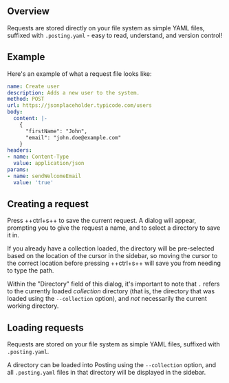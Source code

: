 ## Overview

Requests are stored directly on your file system as simple YAML files, suffixed with `.posting.yaml` - easy to read, understand, and version control!

## Example

Here's an example of what a request file looks like:

```yaml
name: Create user
description: Adds a new user to the system.
method: POST
url: https://jsonplaceholder.typicode.com/users
body: 
  content: |-
    {
      "firstName": "John",
      "email": "john.doe@example.com"
    }
headers:
- name: Content-Type
  value: application/json
params:
- name: sendWelcomeEmail
  value: 'true'
```

## Creating a request

Press ++ctrl+s++ to save the current request.
A dialog will appear, prompting you to give the request a name, and to select a directory to save it in.

If you already have a collection loaded, the directory will be pre-selected based on the location of the cursor in the sidebar, so moving the cursor to the correct location before pressing ++ctrl+s++ will save you from needing to type the path.

Within the "Directory" field of this dialog, it's important to note that `.` refers to the currently loaded *collection* directory (that is, the directory that was loaded using the `--collection` option), and *not* necessarily the current working directory.

## Loading requests

Requests are stored on your file system as simple YAML files, suffixed with `.posting.yaml`.

A directory can be loaded into Posting using the `--collection` option, and all `.posting.yaml` files in that directory will be displayed in the sidebar.